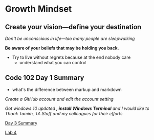 # Growth Mindset

## Create your vision—define your destination

*Don't be unconscious in life—too many people are sleepwalking* 

**Be aware of your beliefs that may be holding you back.**

* Try to live without regrets because at the end nobody care 
  * understand what you can control 


## Code 102 Day 1 Summary 

* what's the difference between markup and markdown

*Create a GitHub account and edit the account setting* 

_Got windows 10 updated **, install Windows Terminal** and I would like to Thank Tamim, TA Staff and my colleagues for their efforts_

[Day 3 Summary](https://abdelraouf13.github.io/reading-notes/102-Class-3-Summary)

[Lab 4](https://abdelraouf13.github.io/reading-notes/class-4)
